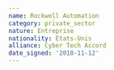 ```yaml
---
name: Rockwell Automation
category: private_sector
nature: Entreprise
nationality: Etats-Unis
alliance: Cyber Tech Accord
date_signed: '2018-11-12'
---
```

    